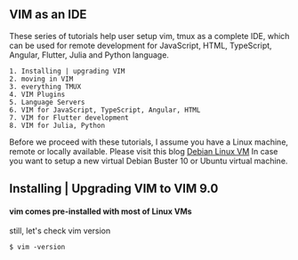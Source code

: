 ## VIM as an IDE

These series of tutorials help user setup vim, tmux as a complete IDE, which can be used for remote development
for JavaScript, HTML, TypeScript, Angular, Flutter, Julia and Python language.

    1. Installing | upgrading VIM
    2. moving in VIM
    3. everything TMUX
    4. VIM Plugins
    5. Language Servers
    6. VIM for JavaScript, TypeScript, Angular, HTML
    7. VIM for Flutter development
    8. VIM for Julia, Python

Before we proceed with these tutorials, I assume you have a Linux machine, remote or locally available.
Please visit this blog [Debian Linux VM](https://amit-shukla.medium.com/how-to-install-debian-10-buster-or-ubuntu-18-19-desktop-on-google-cloud-and-access-through-vnc-687c05d0d263) In case you want to setup a new virtual Debian Buster 10 or Ubuntu virtual machine.

## Installing | Upgrading VIM to VIM 9.0

#### vim comes pre-installed with most of Linux VMs

still, let's check vim version

`$ vim -version`
